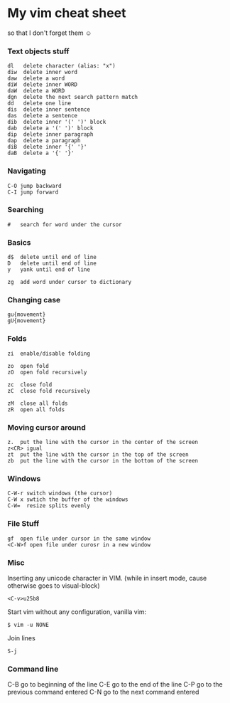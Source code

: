# My vim cheat sheet

so that I don't forget them :relaxed:

### Text objects stuff

	dl   delete character (alias: "x")
	diw  delete inner word
	daw  delete a word
	diW  delete inner WORD
	daW  delete a WORD
	dgn  delete the next search pattern match
	dd   delete one line
	dis  delete inner sentence
	das  delete a sentence
	dib  delete inner '(' ')' block
	dab  delete a '(' ')' block
	dip  delete inner paragraph
	dap  delete a paragraph
	diB  delete inner '{' '}'
	daB  delete a '{' '}'


### Navigating

	C-O jump backward
	C-I jump forward


### Searching 

	#	search for word under the cursor

### Basics

	d$	delete until end of line
	D	delete until end of line
	y	yank until end of line

	zg	add word under cursor to dictionary


### Changing case

	gu{movement}
	gU{movement}


### Folds

    zi  enable/disable folding

	zo	open fold
	zO	open fold recursively

	zc	close fold	
	zC	close fold recursively

	zM  close all folds
	zR	open all folds


### Moving cursor around

	z.	put the line with the cursor in the center of the screen
	z<CR> igual
	zt	put the line with the cursor in the top of the screen
	zb	put the line with the cursor in the bottom of the screen


### Windows

	C-W-r switch windows (the cursor)
	C-W x swtich the buffer of the windows
	C-W=  resize splits evenly


### File Stuff

	gf	open file under cursor in the same window
	<C-W>f open file under curosr in a new window

### Misc

Inserting any unicode character in VIM. (while in insert mode, cause otherwise goes to visual-block)

    <C-v>u25b8

Start vim without any configuration, vanilla vim:

    $ vim -u NONE

Join lines

    S-j

### Command line

C-B     go to beginning of the line
C-E     go to the end of the line
C-P     go to the previous command entered
C-N     go to the next command entered
